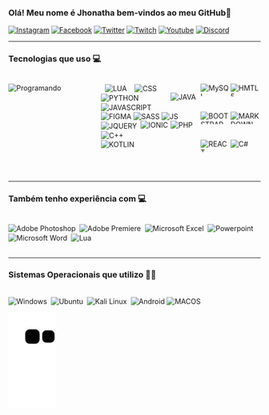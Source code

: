 
### Olá! Meu nome é Jhonatha bem-vindos ao meu GitHub🚓

[![Instagram](https://img.shields.io/badge/Instagram-E4405F?style=for-the-badge&logo=instagram&logoColor=white
)](https://www.instagram.com/jhonatha_nunes/)
[![Facebook](https://img.shields.io/badge/Facebook-1877F2?style=for-the-badge&logo=facebook&logoColor=white
)](https://www.facebook.com/jhonatha192/)
[![Twitter](https://img.shields.io/badge/Twitter-1DA1F2?style=for-the-badge&logo=twitter&logoColor=white
)](https://twitter.com/Dev_JhonN)
[![Twitch](https://img.shields.io/badge/Twitch-9146FF?style=for-the-badge&logo=twitch&logoColor=white
)](https://www.twitch.tv/ijhonn_/)
[![Youtube](https://img.shields.io/badge/YouTube-FF0000?style=for-the-badge&logo=youtube&logoColor=white
)](https://www.youtube.com/channel/UC611XtNxnJU_s65taBHJIgw)
[![Discord](https://img.shields.io/badge/Discord-7289DA?style=for-the-badge&logo=discord&logoColor=white
)](https://discordapp.com/users/345724192601276417)

<hr>


<h3> Tecnologias que uso 💻 </h3>

<div stiyle="display: inline_block"><br/>
    <img align="left" alt="Programando" src="https://camo.githubusercontent.com/c1dcb74cc1c1835b1d716f5051499a2814c683c806b15f04b0eba492863703e9/68747470733a2f2f63646e2e6472696262626c652e636f6d2f75736572732f3733303730332f73637265656e73686f74732f363538313234332f6176656e746f2e676966"height="125" width="185"/> 
    <img align="center" alt="LUA" src="https://img.shields.io/badge/Lua-2C2D72?style=for-the-badge&logo=lua&logoColor=white"height="25" width="60"/> 
    <img align="right" alt="HMTL5" src="https://img.shields.io/badge/HTML5-E34F26?style=for-the-badge&logo=html5&logoColor=white"height="25" width="60"/> 
    <img align="center" alt="CSS" src="https://img.shields.io/badge/CSS-239120?&style=for-the-badge&logo=css3&logoColor=white"height="25" width="60"/> 
    <img align="right" alt="MySQL" src="https://img.shields.io/badge/MySQL-00000F?style=for-the-badge&logo=mysql&logoColor=white"height="25" width="60"/> 
    <img align="center" alt="PYTHON" src="https://img.shields.io/badge/Python-14354C?style=for-the-badge&logo=python&logoColor=white"height="25" width="60"/> 
    <img align="right" alt="JAVA" src="https://img.shields.io/badge/Java-ED8B00?style=for-the-badge&logo=openjdk&logoColor=white"height="25" width="60"/>
    <img align="center" alt="JAVASCRIPT" src="https://img.shields.io/badge/JavaScript-F7DF1E?style=for-the-badge&logo=javascript&logoColor=black"height="25" width="60"/> 
    <img align="right" alt="MARKDOWN" src="https://img.shields.io/badge/Markdown-000000?style=for-the-badge&logo=markdown&logoColor=white"height="25" width="60"/>
    <img align="center" alt="FIGMA" src="https://img.shields.io/badge/Figma-F24E1E?style=for-the-badge&logo=figma&logoColor=white"height="25" width="60"/>
    <img align="center" alt="SASS" src="https://img.shields.io/badge/Sass-CC6699?style=for-the-badge&logo=sass&logoColor=white"height="25" width="60"/>
    <img align="right" alt="BOOTSTRAP" src="https://img.shields.io/badge/Bootstrap-563D7C?style=for-the-badge&logo=bootstrap&logoColor=white"height="25" width="60"/>
    <img align="center" alt="JS" src="https://img.shields.io/badge/Node.js-43853D?style=for-the-badge&logo=node.js&logoColor=white"height="25" width="60"/>
    <img align="right" alt="PHP" src="https://img.shields.io/badge/PHP-777BB4?style=for-the-badge&logo=php&logoColor=white"height="25" width="60"/>
    <img align="center" alt="JQUERY" src="https://img.shields.io/badge/jQuery-0769AD?style=for-the-badge&logo=jquery&logoColor=white"height="25" width="60"/>
    <img align="right" alt="IONIC" src="https://img.shields.io/badge/Ionic-3880FF?style=for-the-badge&logo=ionic&logoColor=white"height="25" width="60"/>
    <img align="center" alt="C++" src="https://img.shields.io/badge/C%2B%2B-00599C?style=for-the-badge&logo=c%2B%2B&logoColor=white"height="25" width="60"/>
    <img align="right" alt="C#" src="https://img.shields.io/badge/C%23-239120?style=for-the-badge&logo=c-sharp&logoColor=white"height="25" width="60"/>
    <img align="center" alt="KOTLIN" src="https://img.shields.io/badge/Kotlin-0095D5?&style=for-the-badge&logo=kotlin&logoColor=white"height="25" width="60"/>
    <img align="right" alt="REACT" src="https://img.shields.io/badge/React-20232A?style=for-the-badge&logo=react&logoColor=61DAFB"height="25" width="60"/>
<div>

<br>
<br>
<br>
<hr>


<h3>Também tenho experiência com 💻</h3>

<div stiyle="display: inline_block"><br/>
    <img align="center" alt="Adobe Photoshop" src="https://img.shields.io/badge/Adobe%20Photoshop-31A8FF?style=for-the-badge&logo=Adobe%20Photoshop&logoColor=black"/> 
    <img align="center" alt="Adobe Premiere" src="https://img.shields.io/badge/Adobe%20Premiere%20Pro-9999FF?style=for-the-badge&logo=Adobe%20Premiere%20Pro&logoColor=white"/> 
    <img align="center" alt="Microsoft Excel" src="https://img.shields.io/badge/Microsoft_Excel-217346?style=for-the-badge&logo=microsoft-excel&logoColor=white"/> 
    <img align="center" alt="Powerpoint" src="https://img.shields.io/badge/Microsoft_PowerPoint-B7472A?style=for-the-badge&logo=microsoft-powerpoint&logoColor=white"/> 
    <img align="center" alt="Microsoft Word" src="https://img.shields.io/badge/Microsoft_Word-2B579A?style=for-the-badge&logo=microsoft-word&logoColor=white"> 
    <img align="center" alt="Lua" src="https://img.shields.io/badge/Amazon_AWS-232F3E?style=for-the-badge&logo=amazon-aws&logoColor=white"/>
<div>

<br>
<hr>


<h3>Sistemas Operacionais que utilizo 🐱‍👤</h3>

<div stiyle="display: inline_block"><br/>
    <img align="center" alt="Windows" src="https://img.shields.io/badge/Windows-0078D6?style=for-the-badge&logo=windows&logoColor=white"/> 
    <img align="center" alt="Ubuntu" src="https://img.shields.io/badge/Ubuntu-E95420?style=for-the-badge&logo=ubuntu&logoColor=white"/> 
    <img align="center" alt="Kali Linux" src="https://img.shields.io/badge/Kali_Linux-557C94?style=for-the-badge&logo=kali-linux&logoColor=white"/> 
    <img align="center" alt="Android" src="https://img.shields.io/badge/Android-3DDC84?style=for-the-badge&logo=android&logoColor=white"/>
    <img align="center" alt="MACOS" src="https://img.shields.io/badge/mac%20os-000000?style=for-the-badge&logo=apple&logoColor=white"/>
<div>

![Snake animation](https://github.com/iJhonN/iJhonN/blob/output/github-contribution-grid-snake.svg)
